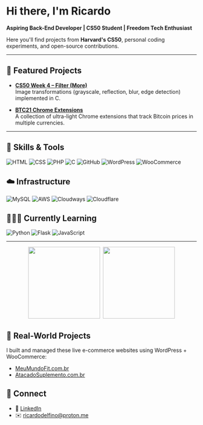 # Hi there, I'm Ricardo

**Aspiring Back-End Developer | CS50 Student | Freedom Tech Enthusiast**

Here you'll find projects from **Harvard's CS50**, personal coding experiments, and open-source contributions.

---

## 🚀 Featured Projects

- **[CS50 Week 4 – Filter (More)](https://github.com/ricardodelfino/harvard-cs50-2025/tree/main/week4-memory/filter-more)**  
  Image transformations (grayscale, reflection, blur, edge detection) implemented in C.

- **[BTC21 Chrome Extensions](https://btc21.pages.dev)**  
  A collection of ultra-light Chrome extensions that track Bitcoin prices in multiple currencies.

---

## 🧰 Skills & Tools
![HTML](https://img.shields.io/badge/-HTML-E34F26?style=flat-square&logo=html5&logoColor=white) 
![CSS](https://img.shields.io/badge/-CSS-1572B6?style=flat-square&logo=css3&logoColor=white) 
![PHP](https://img.shields.io/badge/-PHP-777BB4?style=flat-square&logo=php&logoColor=white) 
![C](https://img.shields.io/badge/-C-A8B9CC?style=flat-square&logo=c&logoColor=white) 
![GitHub](https://img.shields.io/badge/-GitHub-181717?style=flat-square&logo=github&logoColor=white) 
![WordPress](https://img.shields.io/badge/-WordPress-21759B?style=flat-square&logo=wordpress&logoColor=white) 
![WooCommerce](https://img.shields.io/badge/-WooCommerce-96588A?style=flat-square&logo=woocommerce&logoColor=white)

## ☁️ Infrastructure
![MySQL](https://img.shields.io/badge/-MySQL-4479A1?style=flat-square&logo=mysql&logoColor=white) 
![AWS](https://img.shields.io/badge/-AWS-FF9900?style=flat-square&logo=amazon-aws&logoColor=white) 
![Cloudways](https://img.shields.io/badge/-Cloudways-0679BB?style=flat-square&logo=cloudways&logoColor=white) 
![Cloudflare](https://img.shields.io/badge/-Cloudflare-F38020?style=flat-square&logo=cloudflare&logoColor=white)

## 👩🏻‍💻 Currently Learning
![Python](https://img.shields.io/badge/-Python-3776AB?style=flat-square&logo=python&logoColor=white) 
![Flask](https://img.shields.io/badge/-Flask-000000?style=flat-square&logo=flask&logoColor=white) 
![JavaScript](https://img.shields.io/badge/-JavaScript-F7DF1E?style=flat-square&logo=javascript&logoColor=black)

---

<!-- GitHub Stats - ricardodelfino -->
<p align="center">
  <img src="https://github-readme-stats.vercel.app/api?username=ricardodelfino&show_icons=true&theme=dark&hide_border=true" height="190"/>&nbsp;
  <img src="https://github-readme-stats.vercel.app/api/top-langs/?username=ricardodelfino&layout=compact&langs_count=8&theme=dark&hide_border=true" height="190"/>
</p>

## 🛒 Real-World Projects
I built and managed these live e-commerce websites using WordPress + WooCommerce:

- [MeuMundoFit.com.br](https://meumundofit.com.br)
- [AtacadoSuplemento.com.br](https://atacadosuplemento.com.br)

## 🔗 Connect
- 💼 [LinkedIn](https://www.linkedin.com/in/ricardods)
- ✉️ [ricardodelfino@proton.me](mailto:ricardodelfino@proton.me)

<!-- 5468652054696d65732030332f4a616e2f32303039204368616e63656c6c6f72206f6e206272696e6b206f66207365636f6e64206261696c6f757420666f722062616e6b73 -->

